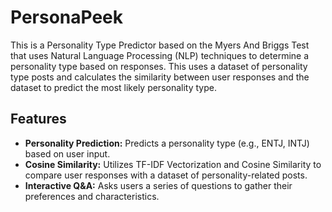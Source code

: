 # PersonaPeek

This is a Personality Type Predictor based on the Myers And Briggs Test that uses Natural Language Processing (NLP) techniques to determine a personality type based on responses. This uses a dataset of personality type posts and calculates the similarity between user responses and the dataset to predict the most likely personality type.


## Features
- **Personality Prediction:** Predicts a personality type (e.g., ENTJ, INTJ) based on user input.
- **Cosine Similarity:** Utilizes TF-IDF Vectorization and Cosine Similarity to compare user responses with a dataset of personality-related posts.
- **Interactive Q&A:** Asks users a series of questions to gather their preferences and characteristics.
